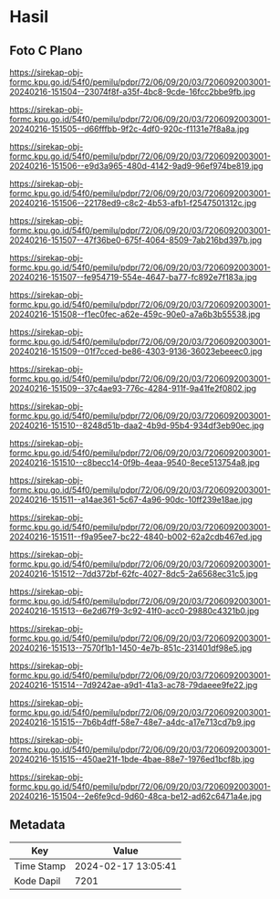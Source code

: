 # Hasil

## Foto C Plano

https://sirekap-obj-formc.kpu.go.id/54f0/pemilu/pdpr/72/06/09/20/03/7206092003001-20240216-151504--23074f8f-a35f-4bc8-9cde-16fcc2bbe9fb.jpg

https://sirekap-obj-formc.kpu.go.id/54f0/pemilu/pdpr/72/06/09/20/03/7206092003001-20240216-151505--d66fffbb-9f2c-4df0-920c-f1131e7f8a8a.jpg

https://sirekap-obj-formc.kpu.go.id/54f0/pemilu/pdpr/72/06/09/20/03/7206092003001-20240216-151506--e9d3a965-480d-4142-9ad9-96ef974be819.jpg

https://sirekap-obj-formc.kpu.go.id/54f0/pemilu/pdpr/72/06/09/20/03/7206092003001-20240216-151506--22178ed9-c8c2-4b53-afb1-f2547501312c.jpg

https://sirekap-obj-formc.kpu.go.id/54f0/pemilu/pdpr/72/06/09/20/03/7206092003001-20240216-151507--47f36be0-675f-4064-8509-7ab216bd397b.jpg

https://sirekap-obj-formc.kpu.go.id/54f0/pemilu/pdpr/72/06/09/20/03/7206092003001-20240216-151507--fe954719-554e-4647-ba77-fc892e7f183a.jpg

https://sirekap-obj-formc.kpu.go.id/54f0/pemilu/pdpr/72/06/09/20/03/7206092003001-20240216-151508--f1ec0fec-a62e-459c-90e0-a7a6b3b55538.jpg

https://sirekap-obj-formc.kpu.go.id/54f0/pemilu/pdpr/72/06/09/20/03/7206092003001-20240216-151509--01f7cced-be86-4303-9136-36023ebeeec0.jpg

https://sirekap-obj-formc.kpu.go.id/54f0/pemilu/pdpr/72/06/09/20/03/7206092003001-20240216-151509--37c4ae93-776c-4284-911f-9a41fe2f0802.jpg

https://sirekap-obj-formc.kpu.go.id/54f0/pemilu/pdpr/72/06/09/20/03/7206092003001-20240216-151510--8248d51b-daa2-4b9d-95b4-934df3eb90ec.jpg

https://sirekap-obj-formc.kpu.go.id/54f0/pemilu/pdpr/72/06/09/20/03/7206092003001-20240216-151510--c8becc14-0f9b-4eaa-9540-8ece513754a8.jpg

https://sirekap-obj-formc.kpu.go.id/54f0/pemilu/pdpr/72/06/09/20/03/7206092003001-20240216-151511--a14ae361-5c67-4a96-90dc-10ff239e18ae.jpg

https://sirekap-obj-formc.kpu.go.id/54f0/pemilu/pdpr/72/06/09/20/03/7206092003001-20240216-151511--f9a95ee7-bc22-4840-b002-62a2cdb467ed.jpg

https://sirekap-obj-formc.kpu.go.id/54f0/pemilu/pdpr/72/06/09/20/03/7206092003001-20240216-151512--7dd372bf-62fc-4027-8dc5-2a6568ec31c5.jpg

https://sirekap-obj-formc.kpu.go.id/54f0/pemilu/pdpr/72/06/09/20/03/7206092003001-20240216-151513--6e2d67f9-3c92-41f0-acc0-29880c4321b0.jpg

https://sirekap-obj-formc.kpu.go.id/54f0/pemilu/pdpr/72/06/09/20/03/7206092003001-20240216-151513--7570f1b1-1450-4e7b-851c-231401df98e5.jpg

https://sirekap-obj-formc.kpu.go.id/54f0/pemilu/pdpr/72/06/09/20/03/7206092003001-20240216-151514--7d9242ae-a9d1-41a3-ac78-79daeee9fe22.jpg

https://sirekap-obj-formc.kpu.go.id/54f0/pemilu/pdpr/72/06/09/20/03/7206092003001-20240216-151515--7b6b4dff-58e7-48e7-a4dc-a17e713cd7b9.jpg

https://sirekap-obj-formc.kpu.go.id/54f0/pemilu/pdpr/72/06/09/20/03/7206092003001-20240216-151515--450ae21f-1bde-4bae-88e7-1976ed1bcf8b.jpg

https://sirekap-obj-formc.kpu.go.id/54f0/pemilu/pdpr/72/06/09/20/03/7206092003001-20240216-151504--2e6fe9cd-9d60-48ca-be12-ad62c6471a4e.jpg


## Metadata

| Key        | Value               |
| ---------- | ------------------- |
| Time Stamp | 2024-02-17 13:05:41 |
| Kode Dapil | 7201                |



